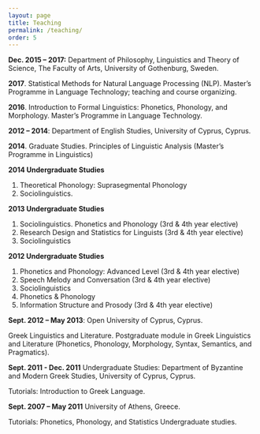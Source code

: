 ```yaml
---
layout: page
title: Teaching
permalink: /teaching/
order: 5
---
```

<p><strong>Dec. 2015 – 2017:</strong> Department of Philosophy, Linguistics and Theory of Science, The Faculty of Arts, University of Gothenburg, Sweden.</p>

<p><strong>2017</strong>. Statistical Methods for Natural Language Processing (NLP). Master’s Programme in Language Technology; teaching and course organizing.</p>

<p><strong>2016</strong>. Introduction to Formal Linguistics: Phonetics, Phonology, and Morphology. Master’s Programme in Language Technology.</p>

<p><strong>2012 – 2014</strong>: Department of English Studies, University of Cyprus, Cyprus.</p>
<p><strong>2014</strong>. Graduate Studies. Principles of Linguistic Analysis (Master’s Programme in Linguistics)</p>

<p><strong>2014 Undergraduate Studies</strong></p>
<ol>
<li>Theoretical Phonology: Suprasegmental Phonology</li>
<li>Sociolinguistics.</li>
</ol>

<p><strong>2013 Undergraduate Studies</strong></p>

<ol>
<li> Sociolinguistics. Phonetics and Phonology (3rd & 4th year elective)</li>
<li> Research Design and Statistics for Linguists (3rd & 4th year elective)</li>
<li> Sociolinguistics</li>
</ol>
<strong>2012 Undergraduate Studies</strong>
<ol>
<li> Phonetics and Phonology: Advanced Level (3rd & 4th year elective)</li>
<li> Speech Melody and Conversation (3rd & 4th year elective)</li>
<li> Sociolinguistics</li>
<li> Phonetics & Phonology</li>
<li> Information Structure and Prosody (3rd & 4th year elective)</li>
</ol>

<p><strong>Sept. 2012 – May 2013</strong>: Open University of Cyprus, Cyprus.</p>
Greek Linguistics and Literature. Postgraduate module in Greek Linguistics and Literature (Phonetics, Phonology, Morphology, Syntax, Semantics, and Pragmatics).

<p><strong>Sept. 2011 - Dec. 2011</strong> Undergraduate Studies: Department of Byzantine and Modern Greek Studies, University of Cyprus, Cyprus.</p>
Tutorials: Introduction to Greek Language.
<p><strong>Sept. 2007 – May 2011</strong> University of Athens, Greece.</p>
Tutorials: Phonetics, Phonology, and Statistics Undergraduate studies.
